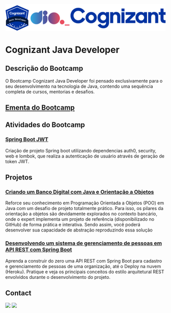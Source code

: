 <img alt="logo Bootcamp Cognizant Java Developer" src="https://github.com/joaomhernandes/DIO_Activities/blob/main/Assets/CognizantJavaDeveloper.svg" style="width: 100%, height: auto, margin-left: auto, margin-left: auto" />

# Cognizant Java Developer

## Descrição do Bootcamp

O Bootcamp Cognizant Java Developer foi pensado exclusivamente para o seu desenvolvimento na tecnologia de Java, contendo uma sequência completa de cursos, mentorias e desafios.

## [Ementa do Bootcamp](https://github.com/joaomhernandes/DIO_Activities/blob/main/Assets/ementaCognizantJavaDeveloper.md)

## Atividades do Bootcamp

### [Spring Boot JWT](https://github.com/joaomhernandes/DIO_Activities/tree/main/CognizantJavaDeveloper/spring-boot-jwt)

Criação de projeto Spring boot utilizando dependencias auth0, security, web e lombok, que realiza a autenticação de usuário através de geração de token JWT.

## Projetos

### [Criando um Banco Digital com Java e Orientação a Objetos](https://github.com/joaomhernandes/DIO_Activities/tree/main/CognizantJavaDeveloper/BancoDigital)

Reforce seu conhecimento em Programação Orientada a Objetos (POO) em Java com um desafio de projeto totalmente prático. Para isso, os pilares da orientação a objetos são devidamente explorados no contexto bancário, onde o expert implementa um projeto de referência (disponibilizado no GitHub) de forma prática e interativa. Sendo assim, você poderá desenvolver sua capacidade de abstração reproduzindo essa solução

### [Desenvolvendo um sistema de gerenciamento de pessoas em API REST com Spring Boot](https://github.com/joaomhernandes/personapi-manager)

Aprenda a construir do zero uma API REST com Spring Boot para cadastro e gerenciamento de pessoas de uma organização, até o Deploy na nuvem (Heroku). Pratique e veja os principais conceitos do estilo arquitetural REST envolvidos durante o desenvolvimento do projeto.


## Contact

<a href="https://www.linkedin.com/in/joão-maurício-hernandes-carrenho/" target="_blank"><img src="https://img.shields.io/badge/-LinkedIn-%230077B5?style=for-the-badge&logo=linkedin&logoColor=white" target="_blank"></a> <a href="https://github.com/joaomhernandes" target="_blank"><img src="https://img.shields.io/github/followers/joaomhernandes?label=Joaomhernandes&style=for-the-badge" target="_blank"></a> 